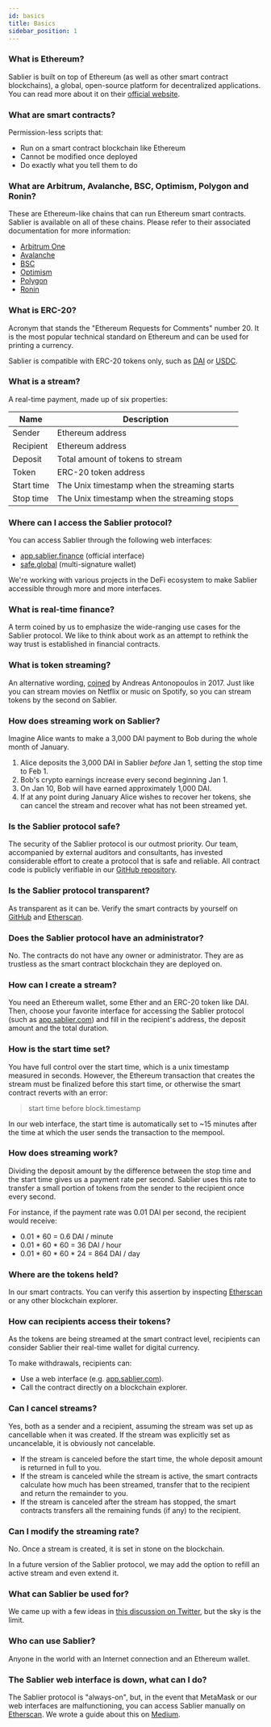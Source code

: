 ```yaml
---
id: basics
title: Basics
sidebar_position: 1
---
```


### What is Ethereum?

Sablier is built on top of Ethereum (as well as other smart contract blockchains), a global, open-source platform for decentralized applications. You can read more about it on their [official website](https://ethereum.org).

### What are smart contracts?

Permission-less scripts that:

- Run on a smart contract blockchain like Ethereum
- Cannot be modified once deployed
- Do exactly what you tell them to do

### What are Arbitrum, Avalanche, BSC, Optimism, Polygon and Ronin?

These are Ethereum-like chains that can run Ethereum smart contracts. Sablier is available on all of these chains. Please refer to their associated documentation for more information:

- [Arbitrum One](https://developer.offchainlabs.com/)
- [Avalanche](https://docs.avax.network/)
- [BSC](https://docs.binance.org/)
- [Optimism](https://community.optimism.io/)
- [Polygon](https://docs.polygon.technology/)
- [Ronin](https://twitter.com/ronin_network)

### What is ERC-20?

Acronym that stands the "Ethereum Requests for Comments" number 20. It is the most popular technical standard on Ethereum and can be used for printing a currency.

Sablier is compatible with ERC-20 tokens only, such as [DAI](https://makerdao.com/) or [USDC](https://www.coinbase.com/usdc).

### What is a stream?

A real-time payment, made up of six properties:

| Name       | Description                                  |
| ---------- | -------------------------------------------- |
| Sender     | Ethereum address                             |
| Recipient  | Ethereum address                             |
| Deposit    | Total amount of tokens to stream             |
| Token      | ERC-20 token address                         |
| Start time | The Unix timestamp when the streaming starts |
| Stop time  | The Unix timestamp when the streaming stops  |

### Where can I access the Sablier protocol?

You can access Sablier through the following web interfaces:

- [app.sablier.finance](https://pay.sablier.finance) (official interface)
- [safe.global](https://safe.global/) (multi-signature wallet)

We're working with various projects in the DeFi ecosystem to make Sablier accessible through more and more interfaces.

### What is real-time finance?

A term coined by us to emphasize the wide-ranging use cases for the Sablier protocol. We like to think about work as an attempt to rethink the way trust is established in financial contracts.

### What is token streaming?

An alternative wording, [coined](https://www.youtube.com/watch?v=gF_ZQ_eijPs) by Andreas Antonopoulos in 2017. Just like you can stream movies on Netflix or music on Spotify, so you can stream tokens by the second on Sablier.

### How does streaming work on Sablier?

Imagine Alice wants to make a 3,000 DAI payment to Bob during the whole month of January.

1. Alice deposits the 3,000 DAI in Sablier _before_ Jan 1, setting the stop time to Feb 1.
2. Bob's crypto earnings increase every second beginning Jan 1.
3. On Jan 10, Bob will have earned approximately 1,000 DAI.
4. If at any point during January Alice wishes to recover her tokens, she can cancel the stream and recover what
   has not been streamed yet.

### Is the Sablier protocol safe?

The security of the Sablier protocol is our outmost priority. Our team, accompanied by external auditors and consultants, has invested considerable effort to create a protocol that is safe and reliable. All contract code is publicly verifiable in our [GitHub repository](https://github.com/sablierhq/v2-core).

### Is the Sablier protocol transparent?

As transparent as it can be. Verify the smart contracts by yourself on [GitHub](https://github.com/sablierhq/v2-core/) and [Etherscan](https://etherscan.io/labelcloud/sablier).

### Does the Sablier protocol have an administrator?

No. The contracts do not have any owner or administrator. They are as trustless as the smart contract blockchain they are deployed on.

### How can I create a stream?

You need an Ethereum wallet, some Ether and an ERC-20 token like DAI. Then, choose your favorite interface for accessing the Sablier protocol (such as [app.sablier.com](https://app.sablier.com)) and fill in the recipient's address, the deposit amount and the total duration.

### How is the start time set?

You have full control over the start time, which is a unix timestamp measured in seconds. However, the Ethereum
transaction that creates the stream must be finalized before this start time, or otherwise the smart contract reverts
with an error:

> start time before block.timestamp

In our web interface, the start time is automatically set to ~15 minutes after the time at which the user sends the transaction to the mempool.

### How does streaming work?

Dividing the deposit amount by the difference between the stop time and the start time gives us a payment rate per second. Sablier uses this rate to transfer a small portion of tokens from the sender to the recipient once every second.

For instance, if the payment rate was 0.01 DAI per second, the recipient would receive:

- 0.01 \* 60 = 0.6 DAI / minute
- 0.01 \* 60 \* 60 = 36 DAI / hour
- 0.01 \* 60 \* 60 \* 24 = 864 DAI / day

### Where are the tokens held?

In our smart contracts. You can verify this assertion by inspecting [Etherscan](https://etherscan.io/address/0xCD18eAa163733Da39c232722cBC4E8940b1D8888) or any other blockchain explorer.

### How can recipients access their tokens?

As the tokens are being streamed at the smart contract level, recipients can consider Sablier their real-time wallet for digital currency.

To make withdrawals, recipients can:

- Use a web interface (e.g. [app.sablier.com](https://app.sablier.com)).
- Call the contract directly on a blockchain explorer.

### Can I cancel streams?

Yes, both as a sender and a recipient, assuming the stream was set up as cancellable when it was created. If the stream was explicitly set as uncancelable, it is obviously not cancelable.

- If the stream is canceled before the start time, the whole deposit amount is returned in full to you.
- If the stream is canceled while the stream is active, the smart contracts calculate how much has been streamed, transfer that to the recipient and return the remainder to you.
- If the stream is canceled after the stream has stopped, the smart contracts transfers all the remaining funds (if any) to the recipient.

### Can I modify the streaming rate?

No. Once a stream is created, it is set in stone on the blockchain.

In a future version of the Sablier protocol, we may add the option to refill an active stream and even extend it.

### What can Sablier be used for?

We came up with a few ideas in [this discussion on Twitter](https://twitter.com/SablierHQ/status/1205533344886411264), but the sky is the limit.

### Who can use Sablier?

Anyone in the world with an Internet connection and an Ethereum wallet.

### The Sablier web interface is down, what can I do?

The Sablier protocol is "always-on", but, in the event that MetaMask or our web interfaces are malfunctioning, you can
access Sablier manually on [Etherscan](https://etherscan.io/address/0xcd18eaa163733da39c232722cbc4e8940b1d8888). We
wrote a guide about this on [Medium](https://medium.com/sablier/operating-the-sablier-protocol-manually-e6569092c533).
